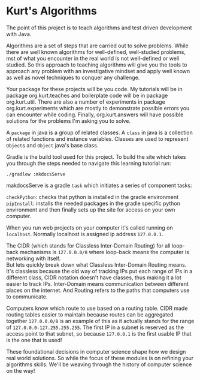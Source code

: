 # Kurt's Algorithms

The point of this project is to teach algorithms and test driven development with Java.

Algorithms are a set of steps that are carried out to solve problems.
While there are well known algorithms for well-defined,
well-studied problems, mst of what you encounter in the real world is not
well-defined or well studied.  So this approach to teaching algorithms will
give you the tools to approach any problem with an investigative mindset
and apply well known as well as novel techniques to conquer any challenge.

Your package for these projects will be you.code. My tutorials will be in package
org.kurt.teaches and boilerplate code will be in package org.kurt.util.
There are also a number of experiments in package org.kurt.experiments which are
mostly to demonstrate possible errors you can encounter while coding.
Finally, org.kurt.answers will have possible solutions for the problems
I'm asking you to solve.  

A `package` in java is a group of related classes.  A `class` in java is 
a collection of related functions and instance variables.  Classes 
are used to represent `Object`s and `Object` java's base class.


Gradle is the build tool used for this project.  To build the site which
takes you through the steps needed to navigate this learning tutorial run:

`./gradlew :mkdocsServe`

makdocsServe is a gradle `task` which initiates a series of component tasks:

`checkPython`: checks that python is installed in the gradle environment
`pipInstall`: installs the needed packages in the gradle specific python environment
and then finally sets up the site for access on your own computer.

When you run web projects on your computer it's called running on `localhost`.  Normally
localhost is assigned ip address `127.0.0.1`.  

The CIDR (which stands for Classless Inter-Domain Routing) for all loop-back mechanisms
is `127.0.0.0/8` where loop-back means the computer is networking with itself.  
But lets quickly break down what Classless Inter-Domain Routing means.  It's classless
because the old way of tracking IPs put each range of IPs in a different class, CIDR notation doesn't
have classes, thus making it a lot easier to track IPs.  Inter-Domain means communication between different
places on the internet.  And Routing refers to the paths that computers use to communicate.

Computers know which route to use based on a routing table.  CIDR made routing tables easier
to maintain because routes can be aggregated together `127.0.0.0/8` is an example of this
as it actually stands for the range of `127.0.0.0-127.255.255.255`.  The first IP in a subnet
is reserved as the access point to that subnet, so because `127.0.0.1` is the first usable
IP that is the one that is used!

These foundational decisions in computer science shape how we design real world solutions.
So while the focus of these modules is on refining your algorithms skills.  We'll be
weaving through the history of computer science on the way! 